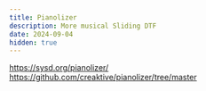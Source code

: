 ```yaml
---
title: Pianolizer
description: More musical Sliding DTF
date: 2024-09-04
hidden: true
---
```


https://sysd.org/pianolizer/
https://github.com/creaktive/pianolizer/tree/master

<script setup>
import { defineClientComponent } from 'vitepress'

const Pianolizer = defineClientComponent(() => {
  return import('./Pianolizer.vue')
})
</script>

<!-- <Pianolizer/> -->
